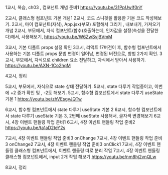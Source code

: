 1교시, 복습, ch03 , 컴포넌트 개념 준비1
https://youtu.be/31PpUwlf0nY

2교시, 클래스형 컴포넌트 기본 개념1
2교시, 코드 스니펫을 활용한 기본 코드 작성해보기.
2교시, 마이 컴포넌트(자식), App.jsx(부모) 포함해서 그리기 , 내보내기, 가져오기 개념
2교시, 부모에서, 자식 컴포넌트(함수)호출하는데, 인자값을 설정(속성을 전달한다)해서, 사용해보기,
https://youtu.be/W6ZwSvjBVmM

3교시, 기본 디폴트 props 설정 확인
3교시, 리액트 17버전이 후, 함수형 컴포넌트에서 사용하는 기본 디폴트 props 문법 변경이 일어남,
변경된 버전으로, 방법 2가지 확인.
3교시, 부모에서, 자식으로 children 요소 전달하고, 자식에서 받아서 사용하기.
https://youtu.be/AXN-1Co2hqM

4교시, 정리

5교시, 부모에서, 자식으로 state 상태 전달하기.
5교시, state 다루기 작업중이고, 이번에 +2 증가 확인 및 , -2도 해보기.
5교시, 함수형 컴포넌트에서 state 다루기 useState 기본 1
https://youtu.be/zhVEsgvJQTw

6교시, 함수형 컴포넌트에서 state 다루기 useState 기본 2
6교시, 함수형 컴포넌트에서 state 다루기 useState 기본 3, 2번째 useState 사용해서, 글자색 변경해보기
6교시, 4장 이벤트 핸들링 작업 준비1
6교시, 4장 이벤트 핸들링 작업 준비2
https://youtu.be/ta1aD2teY2s

7교시, 4장 이벤트 핸들링 작업 준비3 onChange
7교시, 4장 이벤트 핸들링 작업 준비3 onChange2
7교시, 4장 이벤트 핸들링 작업 준비3 onClick1
7교시, 4장 이벤트 핸들링 클래스형 컴포넌트에서, 이벤트 핸들링 따로 분리 작업
7교시, 4장 이벤트 핸들링 클래스형 컴포넌트에서, input 2개 작업 해보기
https://youtu.be/nm8hj2vnQLw

8교시, 정리